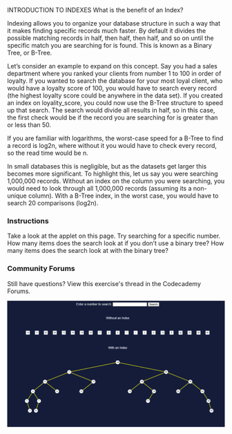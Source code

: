 INTRODUCTION TO INDEXES
What is the benefit of an Index?

Indexing allows you to organize your database structure in such a way that it makes finding specific records much faster. By default it divides the possible matching records in half, then half, then half, and so on until the specific match you are searching for is found. This is known as a Binary Tree, or B-Tree.

Let’s consider an example to expand on this concept. Say you had a sales department where you ranked your clients from number 1 to 100 in order of loyalty. If you wanted to search the database for your most loyal client, who would have a loyalty score of 100, you would have to search every record (the highest loyalty score could be anywhere in the data set). If you created an index on loyality_score, you could now use the B-Tree structure to speed up that search. The search would divide all results in half, so in this case, the first check would be if the record you are searching for is greater than or less than 50.

If you are familiar with logarithms, the worst-case speed for a B-Tree to find a record is log2n, where without it you would have to check every record, so the read time would be n.

In small databases this is negligible, but as the datasets get larger this becomes more significant. To highlight this, let us say you were searching 1,000,000 records. Without an index on the column you were searching, you would need to look through all 1,000,000 records (assuming its a non-unique column). With a B-Tree index, in the worst case, you would have to search 20 comparisons (log2n).

### Instructions
Take a look at the applet on this page. Try searching for a specific number. How many items does the search look at if you don’t use a binary tree? How many items does the search look at with the binary tree?

### Community Forums
Still have questions? View this exercise's thread in the Codecademy Forums.

![](./w-wo-indexes.png)
